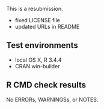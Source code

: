 This is a resubmission.

* fixed LICENSE file
* updated URLs in README

## Test environments

* local OS X, R 3.4.4
* CRAN win-builder

## R CMD check results

No ERRORs, WARNINGSs, or NOTES.


